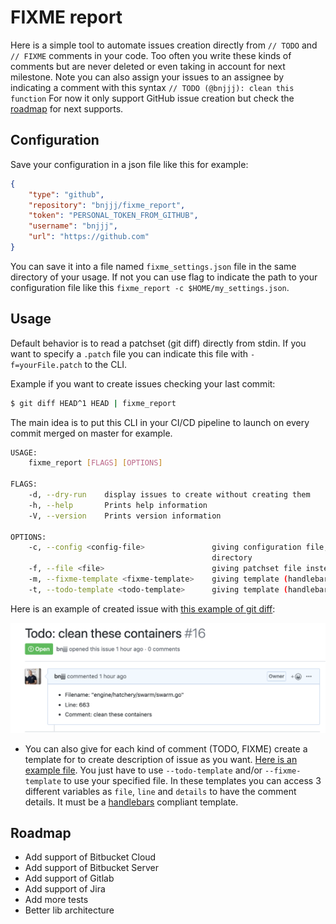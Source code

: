 # FIXME report

Here is a simple tool to automate issues creation directly from `// TODO` and `// FIXME` comments in your code. Too often you write these kinds of comments but are never deleted or even taking in account for next milestone. Note you can also assign your issues to an assignee by indicating a comment with this syntax `// TODO (@bnjjj): clean this function` For now it only support GitHub issue creation but check the [roadmap](#roadmap) for next supports.

## Configuration

Save your configuration in a json file like this for example:

```json
{
    "type": "github",
    "repository": "bnjjj/fixme_report",
    "token": "PERSONAL_TOKEN_FROM_GITHUB",
    "username": "bnjjj",
    "url": "https://github.com"
}
```

You can save it into a file named `fixme_settings.json` file in the same directory of your usage. If not you can use flag to indicate the path to your configuration file like this `fixme_report -c $HOME/my_settings.json`.

## Usage

Default behavior is to read a patchset (git diff) directly from stdin. If you want to specify a `.patch` file you can indicate this file with `-f=yourFile.patch` to the CLI.

Example if you want to create issues checking your last commit:

```bash
$ git diff HEAD^1 HEAD | fixme_report
```

The main idea is to put this CLI in your CI/CD pipeline to launch on every commit merged on master for example.


```bash
USAGE:
    fixme_report [FLAGS] [OPTIONS]

FLAGS:
    -d, --dry-run    display issues to create without creating them
    -h, --help       Prints help information
    -V, --version    Prints version information

OPTIONS:
    -c, --config <config-file>               giving configuration file, default is fixme_settings.json in the current
                                             directory
    -f, --file <file>                        giving patchset file instead of parsing it via stdin
    -m, --fixme-template <fixme-template>    giving template (handlebars) file for fixme cases (OPTIONAL)
    -t, --todo-template <todo-template>      giving template (handlebars) file for todo cases (OPTIONAL)
```

Here is an example of created issue with [this example of git diff](samples/sample_with_todo):

![example issue](example_issue.png)

+ You can also give for each kind of comment (TODO, FIXME) create a template for to create description of issue as you want. [Here is an example file](./example_todo.tmpl). You just have to use `--todo-template` and/or `--fixme-template` to use your specified file. In these templates you can access 3 different variables as `file`, `line` and `details` to have the comment details. It must be a [handlebars](https://handlebarsjs.com/) compliant template.


## Roadmap

+ Add support of Bitbucket Cloud
+ Add support of Bitbucket Server
+ Add support of Gitlab
+ Add support of Jira
+ Add more tests
+ Better lib architecture
